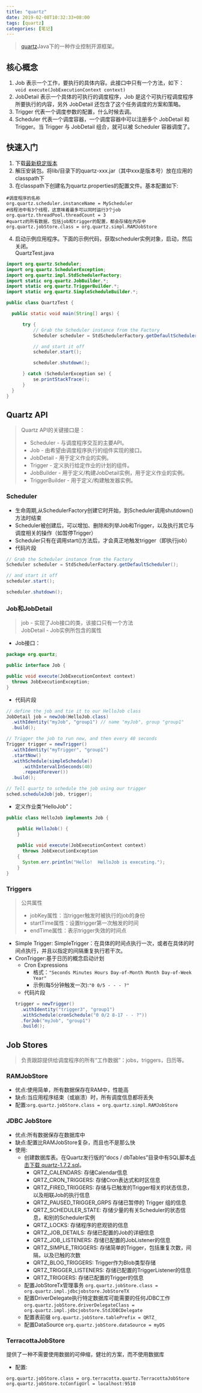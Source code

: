 ```yaml
---
title: "quartz"
date: 2019-02-08T10:32:33+08:00
tags: [quartz]
categories: [笔记]
---
```


>[quartz](http://quartz-scheduler.org/)Java下的一种作业控制开源框架。
## 核心概念
1. Job 表示一个工作，要执行的具体内容。此接口中只有一个方法，如下：  
`void execute(JobExecutionContext context)`
2. JobDetail 表示一个具体的可执行的调度程序，Job 是这个可执行程调度程序所要执行的内容，另外 JobDetail 还包含了这个任务调度的方案和策略。 
3. Trigger 代表一个调度参数的配置，什么时候去调。 
4. Scheduler 代表一个调度容器，一个调度容器中可以注册多个 JobDetail 和 Trigger。当 Trigger 与 JobDetail 组合，就可以被 Scheduler 容器调度了。 

## 快速入门
1. 下载[最新稳定版本](http://quartz-scheduler.org/downloads/)
2. 解压安装包。将lib/目录下的quartz-xxx.jar（其中xxx是版本号）放在应用的classpath下
3. 在classpath下创建名为quartz.properties的配置文件。基本配置如下:
```properties
#调度程序的名称
org.quartz.scheduler.instanceName = MyScheduler
#线程池中有3个线程，这意味着最多可以同时运行3个job
org.quartz.threadPool.threadCount = 3
#quartz的所有数据，包括job和trigger的配置，都会存储在内存中
org.quartz.jobStore.class = org.quartz.simpl.RAMJobStore
```
4. 启动示例应用程序。下面的示例代码，获取scheduler实例对象，启动，然后关闭。  
QuartzTest.java
```java
import org.quartz.Scheduler;
import org.quartz.SchedulerException;
import org.quartz.impl.StdSchedulerFactory;
import static org.quartz.JobBuilder.*;
import static org.quartz.TriggerBuilder.*;
import static org.quartz.SimpleScheduleBuilder.*;

public class QuartzTest {

  public static void main(String[] args) {

      try {
          // Grab the Scheduler instance from the Factory
          Scheduler scheduler = StdSchedulerFactory.getDefaultScheduler();

          // and start it off
          scheduler.start();

          scheduler.shutdown();

      } catch (SchedulerException se) {
          se.printStackTrace();
      }
  }
}
```

## Quartz API
>Quartz API的关键接口是：
>- Scheduler - 与调度程序交互的主要API。
>- Job - 由希望由调度程序执行的组件实现的接口。
>- JobDetail - 用于定义作业的实例。
>- Trigger - 定义执行给定作业的计划的组件。
>- JobBuilder - 用于定义/构建JobDetail实例，用于定义作业的实例。
>- TriggerBuilder - 用于定义/构建触发器实例。
### Scheduler
- 生命周期,从SchedulerFactory创建它时开始，到Scheduler调用shutdown()方法时结束  
- Scheduler被创建后，可以增加、删除和列举Job和Trigger，以及执行其它与调度相关的操作（如暂停Trigger）
- Scheduler只有在调用start()方法后，才会真正地触发trigger（即执行job）
- 代码片段
```java
// Grab the Scheduler instance from the Factory
Scheduler scheduler = StdSchedulerFactory.getDefaultScheduler();

// and start it off
scheduler.start();

scheduler.shutdown();
```

### Job和JobDetail
>job - 实现了Job接口的类，该接口只有一个方法  
>JobDetail - Job实例所包含的属性

- Job接口：
```java
package org.quartz;

public interface Job {

public void execute(JobExecutionContext context)
  throws JobExecutionException;
}
```
- 代码片段
```java
// define the job and tie it to our HelloJob class
JobDetail job = newJob(HelloJob.class)
  .withIdentity("myJob", "group1") // name "myJob", group "group1"
  .build();

// Trigger the job to run now, and then every 40 seconds
Trigger trigger = newTrigger()
  .withIdentity("myTrigger", "group1")
  .startNow()
  .withSchedule(simpleSchedule()
      .withIntervalInSeconds(40)
      .repeatForever())            
  .build();

// Tell quartz to schedule the job using our trigger
sched.scheduleJob(job, trigger);
```
- 定义作业类“HelloJob”：
```java
public class HelloJob implements Job {

    public HelloJob() {
    }
    
    public void execute(JobExecutionContext context)
      throws JobExecutionException
    {
      System.err.println("Hello!  HelloJob is executing.");
    }
}
```

### Triggers
>公共属性
>- jobKey属性：当trigger触发时被执行的job的身份
>- startTime属性：设置trigger第一次触发的时间
>- endTime属性：表示trigger失效的时间点
- Simple Trigger:
SimpleTrigger：在具体的时间点执行一次，或者在具体的时间点执行，并且以指定的间隔重复执行若干次。
- CronTrigger:基于日历的概念启动计划
    - Cron Expressions
        - 格式：`"Seconds Minutes Hours Day-of-Month Month Day-of-Week Year"`
        - 示例(每5分钟触发一次):`"0 0/5 - - - ?"`
    - 代码片段
    ```java
    trigger = newTrigger()
      .withIdentity("trigger3", "group1")
      .withSchedule(cronSchedule("0 0/2 8-17 - - ?"))
      .forJob("myJob", "group1")
      .build();
    ```

## Job Stores
>负责跟踪提供给调度程序的所有“工作数据”：jobs，triggers，日历等。
### RAMJobStore
- 优点:使用简单，所有数据保存在RAM中，性能高
- 缺点:当应用程序结束（或崩溃）时，所有调度信息都将丢失
- 配置:`org.quartz.jobStore.class = org.quartz.simpl.RAMJobStore`

### JDBC JobStore
- 优点:所有数据保存在数据库中
- 缺点:配置比RAMJobStore复杂，而且也不是那么快
- 使用:
    - 创建数据库表。在Quartz发行版的“docs / dbTables”目录中有SQL脚本[点击下载 quartz-1.7.2.sql](/files/note/quartz-1.7.2.sql)。
        - QRTZ_CALENDARS: 存储Calendar信息
        - QRTZ_CRON_TRIGGERS: 存储Cron表达式和时区信息 
        - QRTZ_FIRED_TRIGGERS: 存储与已触发的Trigger相关的状态信息，以及相联Job的执行信息
        - QRTZ_PAUSED_TRIGGER_GRPS 存储已暂停的 Trigger 组的信息 
        - QRTZ_SCHEDULER_STATE: 存储少量的有关Scheduler的状态信息，和别的Scheduler实例
        - QRTZ_LOCKS: 存储程序的悲观锁的信息
        - QRTZ_JOB_DETAILS: 存储已配置的Job的详细信息
        - QRTZ_JOB_LISTENERS: 存储已配置的JobListener的信息 
        - QRTZ_SIMPLE_TRIGGERS: 存储简单的Trigger，包括重复次数，间隔，以及已触的次数
        - QRTZ_BLOG_TRIGGERS: Trigger作为Blob类型存储
        - QRTZ_TRIGGER_LISTENERS: 存储已配置的TriggerListener的信息 
        - QRTZ_TRIGGERS: 存储已配置的Trigger的信息
    - 配置JobStoreTx管理事务
        `org.quartz.jobStore.class = org.quartz.impl.jdbcjobstore.JobStoreTX`
    - 配置DriverDelegate执行特定数据库可能需要的任何JDBC工作
        `org.quartz.jobStore.driverDelegateClass = org.quartz.impl.jdbcjobstore.StdJDBCDelegate`
    - 配置表前缀
        `org.quartz.jobStore.tablePrefix = QRTZ_`
    - 配置DataSource
        `org.quartz.jobStore.dataSource = myDS`

### TerracottaJobStore
提供了一种不需要使用数据的可伸缩，健壮的方案，而不使用数据库
- 配置:
```properties
org.quartz.jobStore.class = org.terracotta.quartz.TerracottaJobStore
org.quartz.jobStore.tcConfigUrl = localhost:9510
```